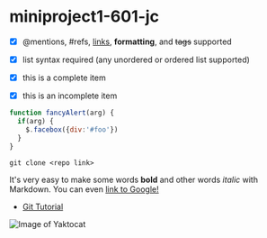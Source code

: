 # miniproject1-601-jc

- [x] @mentions, #refs, [links](), **formatting**, and <del>tags</del> supported
- [x] list syntax required (any unordered or ordered list supported)
- [x] this is a complete item
- [x] this is an incomplete item



```javascript
function fancyAlert(arg) {
  if(arg) {
    $.facebox({div:'#foo'})
  }
}
```

    git clone <repo link>



It's very easy to make some words **bold** and other words *italic* with Markdown. You can even [link to Google!](http://google.com)

* [Git Tutorial](/git.md)


![Image of Yaktocat](https://octodex.github.com/images/yaktocat.png)

